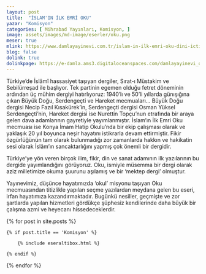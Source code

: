 ```yaml
---
layout: post
title:  "İSLAM'IN İLK EMRİ OKU"
yazar: "Komisyon"
categories: [ Mihrabad Yayınları, Komisyon, ]
image: assets/images/md-image/eserler/oku.png
meser: true
mlink: https://www.damlayayinevi.com.tr/islam-in-ilk-emri-oku-dini-ictimai-edebivaylik-mecmua
blog: false
dolink: true
dolinkpage: https://e-damla.ams3.digitaloceanspaces.com/damlayayinevi_ornek_sayfalar/9786058199187/index.html
---
```


Türkiye’de İslâmî hassasiyet taşıyan dergiler, Sırat-ı Müstakim ve Sebilürreşad ile başlıyor. Tek partinin egemen olduğu fetret döneminin ardından üç mühim dergiyi hatırlıyoruz: 1940’lı ve 50’li yıllarda günışığına çıkan Büyük Doğu, Serdengeçti ve Hareket mecmuaları… Büyük Doğu dergisi Necip Fazıl Kısakürek’in, Serdengeçti dergisi Osman Yüksel Serdengeçti’nin, Hareket dergisi ise Nurettin Topçu’nun etrafında bir araya gelen dava adamlarının gayretiyle yayımlanmıştır. İslam’ın İlk Emri Oku mecmuası ise Konya İmam Hatip Okulu’nda bir ekip çalışması olarak ve yaklaşık 20 yıl boyunca neşir hayatını istikrarla devam ettirmiştir. Fikir özgürlüğünün tam olarak bulunmadığı zor zamanlarda hakkın ve hakikatin sesi olarak İslâm’ın sancaktarlığını yapmış çok önemli bir dergidir.


Türkiye’ye yön veren birçok ilim, fikir, din ve sanat adamının ilk yazılarının bu dergide yayımlandığını görüyoruz. Oku, ismiyle müsemma bir dergi olarak aziz milletimize okuma şuurunu aşılamış ve bir ‘mektep dergi’ olmuştur.


Yayınevimiz, düşünce hayatımızda ‘okul’ misyonu taşıyan Oku mecmuasından titizlikle yapılan seçme yazılardan meydana gelen bu eseri, irfan hayatımıza kazandırmaktadır. Bugünkü nesiller, geçmişte ve zor şartlarda yapılan hizmetleri gördükçe şüphesiz kendilerinde daha büyük bir çalışma azmi ve heyecanı hissedeceklerdir.

<div class="row">

{% for post in site.posts %}

    {% if post.title == 'Komisyon' %}

        {% include eseraltibox.html %}

    {% endif %}

{% endfor %}
</div>